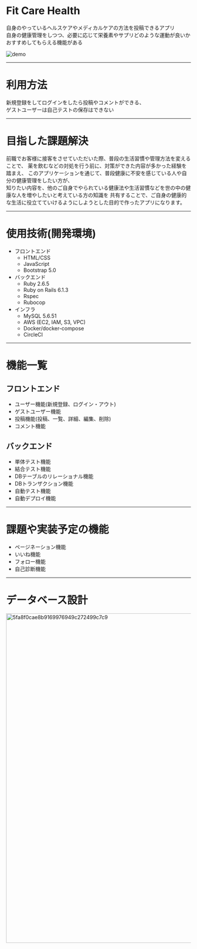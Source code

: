 # Fit Care Health

自身のやっているヘルスケアやメディカルケアの方法を投稿できるアプリ  
自身の健康管理をしつつ、必要に応じて栄養素やサプリどのような運動が良いかおすすめしてもらえる機能がある 

![demo](https://gyazo.com/adbeb0981bd9c0faac459e87a785330f)


---
<!-- ## URL
	デプロイ済みのURLを記述。デプロイが済んでいない場合は、デプロイが完了次第記述すること。 -->

<!-- ## テスト用アカウント
	ログイン機能等を実装した場合は、ログインに必要な情報を記述。またBasic認証等を設けている場合は、そのID/Passも記述すること。 -->

# 利用方法  
新規登録をしてログインをしたら投稿やコメントができる、  
ゲストユーザーは自己テストの保存はできない  

---
# 目指した課題解決  

前職でお客様に接客をさせていただいた際、普段の生活習慣や管理方法を変えることで、
薬を飲むなどの対処を行う前に、対策ができた内容が多かった経験を踏まえ、
このアプリケーションを通じて、普段健康に不安を感じている人や自分の健康管理をしたい方が、  
知りたい内容を、他のご自身でやられている健康法や生活習慣などを世の中の健康な人を増やしたいと考えている方の知識を
共有することで、ご自身の健康的な生活に役立てていけるようにしようとした目的で作ったアプリになります。

<!-- ---
# 実装した機能についての画像やGIFおよびその説明
実装した機能について、それぞれどのような特徴があるのかを列挙する形で記述。画像はGyazoで、GIFはGyazoGIFで撮影すること。 -->

<!-- ---
# 工夫したポイント -->

---
# 使用技術(開発環境)
- フロントエンド
	- HTML/CSS
	- JavaScript
	- Bootstrap 5.0
- バックエンド
	- Ruby 2.6.5
	- Ruby on Rails 6.1.3
	- Rspec
	- Rubocop
- インフラ
	- MySQL 5.6.51
	- AWS (EC2, IAM, S3, VPC) <!--, Route53, ALB, ACM, RDS for MySQL,) -->
	- Docker/docker-compose
	- CircleCI

---
# 機能一覧
## フロントエンド
- ユーザー機能(新規登録、ログイン・アウト)
- ゲストユーザー機能
- 投稿機能(投稿、一覧、詳細、編集、削除)
- コメント機能

## バックエンド
- 単体テスト機能
- 結合テスト機能
- DBテーブルのリレーショナル機能
- DBトランザクション機能
- 自動テスト機能
- 自動デプロイ機能

---
# 課題や実装予定の機能
- ページネーション機能
- いいね機能
- フォロー機能
- 自己診断機能

---
# データベース設計
<img width="900" alt="5fa8f0cae8b9169976949c272499c7c9" src="https://user-images.githubusercontent.com/68750516/119324811-33450680-bcbb-11eb-99e9-18fca609e98c.png">
